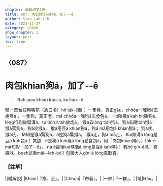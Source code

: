```yaml
---
chapter: 鹹酸甜第1冊
title: 087. 肉包khian狗á，加了--ê
author: Siau Lah-jih
date: 2021-11-27
category: chheh
show_chapter: 1
layout: post
toc: true
---
```

  
## 〈087〉
# 肉包khian狗á，加了--ê
>**Bah-pau khian káu-á, ke liáu--ê**

 
唸一首台語轉嘴花（急口令）hō͘ ta̍k-ê聽：
一隻猴，真正gâu，chhōa一陣猴á去挽豆á；
一隻狗，真正老，mā chhōa一陣狗á去食包á。
Hit陣猴á kah hit陣狗á，lóng行到後壁溝á，tú tio̍h人teh放炮á。
猴á去lòng tio̍h狗á，狗á去踢tio̍h猴á：
猴á罵狗á，狗á咬猴á，
猴á用豆á khian狗á，狗á mā用包á khian猴á；
狗á吠，猴á吼，
M̄知是猴á驚狗á，á是狗á驚猴á。
猴á走，狗á mā走，
Kui條溝á lóng是豆á kah包á！ 
笑詼--ê是狗á kah猴á lóng愛食包á，用「肉包khian狗á」，ta̍k-ê mā知影「加了--ê」， 
ná ē最後kui條溝á lóng是豆á kah包á！
教hō͘ gín-á念，真趣味，boeh試看māi--leh-bò͘！包領大人gín-á lóng真歡喜。


### 【註解】

|詞|解說|
|Khian|『擲、丟』。|
|Chhōa|『帶著』。|
|一陣|『一群』。|
|吼|Háu。|